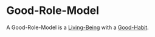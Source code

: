 # Good-Role-Model

A Good-Role-Model is a [Living-Being](40000016.md) with a [Good-Habit](41000000.md).
